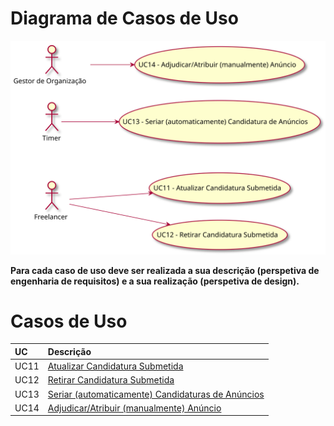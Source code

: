 # Diagrama de Casos de Uso

![Diagrama de Casos de Uso](DUC.svg)

**Para cada caso de uso deve ser realizada a sua descrição (perspetiva de engenharia de requisitos) e a sua realização (perspetiva de design).**

# Casos de Uso
| UC  | Descrição                                                               |                   
|:----|:------------------------------------------------------------------------|
| UC11 | [Atualizar Candidatura Submetida](UC11/UC11_AtualizarCandidaturaSubmetida.md)   |
| UC12 | [Retirar Candidatura Submetida](UC12/UC12_RetirarCandidaturaSubmetida.md)  |
| UC13| [Seriar (automaticamente) Candidaturas de Anúncios](UC13/UC13_SeriarCandidaturasAnuncios.md)|
| UC14 | [Adjudicar/Atribuir (manualmente) Anúncio](UC14/UC14_AdjudicarAtribuirAnuncio.md)|

